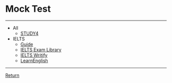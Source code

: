 # Mock Test

---

- All
  - [STUDY4](https://study4.com/)
- IELTS
  - [Guide](./IELTS/Guide.md)
  - [IELTS Exam Library](https://ieltsonlinetests.com/ielts-exam-library)
  - [IELTS Writify](https://ieltsscience.fun/)
  - [LearnEnglish](https://learnenglish.britishcouncil.org/skills/listening)

---

[Return](./../readme.md)
